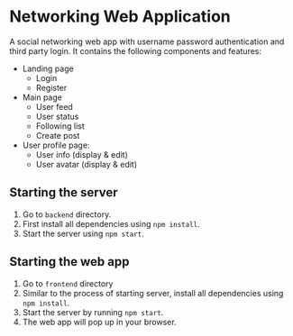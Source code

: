 # Networking Web Application

A social networking web app with username password authentication and third party login. It contains the following components and features:

- Landing page
  - Login
  - Register
- Main page
  - User feed
  - User status
  - Following list
  - Create post
- User profile page:
  - User info (display & edit)
  - User avatar (display & edit)

## Starting the server

1. Go to `backend` directory.
2. First install all dependencies using `npm install`.
3. Start the server using `npm start`.

## Starting the web app

1. Go to `frontend` directory
2. Similar to the process of starting server, install all dependencies using `npm install`.
3. Start the server by running `npm start`.
4. The web app will pop up in your browser.